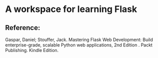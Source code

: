 # A workspace for learning Flask 

## Reference: 
Gaspar, Daniel; Stouffer, Jack.  Mastering Flask Web Development:
Build enterprise-grade, scalable Python web applications, 2nd Edition . Packt
Publishing. Kindle Edition. 
